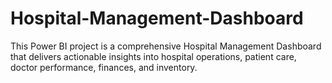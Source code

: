 # Hospital-Management-Dashboard
This Power BI project is a comprehensive Hospital Management Dashboard that delivers actionable insights into hospital operations, patient care, doctor performance, finances, and inventory.
